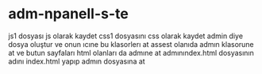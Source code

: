 # adm-npanell-s-te
js1 dosyası js olarak kaydet
css1 dosyasını css olarak kaydet
admin diye dosya oluştur ve onun ıcıne bu klasorlerı at 
assest olanıda admın klasorune at 
ve butun sayfaları html olanları da admıne at
admınındex.html dosyasının adını index.html yapıp admın dosyasına at
